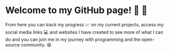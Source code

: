 # Welcome to my GitHub page! 🥳 🥳

From here you can track my progress 📈 on my current projects, access my social media links 💻 and websites I have created to see more of what I can do and you can join me in my journey with programming and the open-source community. 😄
